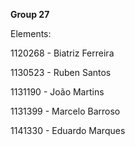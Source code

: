 **Group 27** 

Elements:

1120268 - Biatriz Ferreira 

1130523 - Ruben Santos

1131190 - João Martins

1131399 - Marcelo Barroso

1141330 - Eduardo Marques